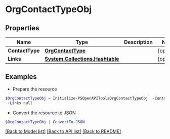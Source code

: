 # OrgContactTypeObj
## Properties

Name | Type | Description | Notes
------------ | ------------- | ------------- | -------------
**ContactType** | [**OrgContactType**](OrgContactType.md) |  | [optional] 
**Links** | [**System.Collections.Hashtable**](SystemCollectionsHashtable.md) |  | [optional] 

## Examples

- Prepare the resource
```powershell
$OrgContactTypeObj = Initialize-PSOpenAPIToolsOrgContactTypeObj  -ContactType null `
 -Links null
```

- Convert the resource to JSON
```powershell
$OrgContactTypeObj | ConvertTo-JSON
```

[[Back to Model list]](../README.md#documentation-for-models) [[Back to API list]](../README.md#documentation-for-api-endpoints) [[Back to README]](../README.md)

